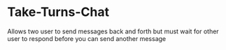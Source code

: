 # Take-Turns-Chat
Allows two user to send messages back and forth but must wait for other user to respond before you can send another message
